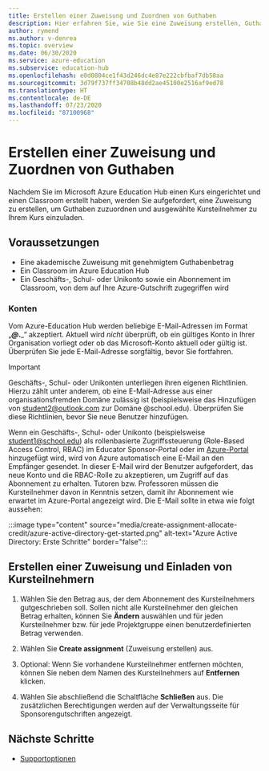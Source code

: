 ```yaml
---
title: Erstellen einer Zuweisung und Zuordnen von Guthaben
description: Hier erfahren Sie, wie Sie eine Zuweisung erstellen, Guthaben zuordnen und Kursteilnehmer zu einem Kurs im Azure Education Hub einladen.
author: rymend
ms.author: v-denrea
ms.topic: overview
ms.date: 06/30/2020
ms.service: azure-education
ms.subservice: education-hub
ms.openlocfilehash: e0d0804ce1f43d246dc4e87e222cbfbaf7db58aa
ms.sourcegitcommit: 3d79f737ff34708b48dd2ae45100e2516af9ed78
ms.translationtype: HT
ms.contentlocale: de-DE
ms.lasthandoff: 07/23/2020
ms.locfileid: "87100968"
---
```

# <a name="create-an-assignment-and-allocate-credit"></a>Erstellen einer Zuweisung und Zuordnen von Guthaben

Nachdem Sie im Microsoft Azure Education Hub einen Kurs eingerichtet und einen Classroom erstellt haben, werden Sie aufgefordert, eine Zuweisung zu erstellen, um Guthaben zuzuordnen und ausgewählte Kursteilnehmer zu Ihrem Kurs einzuladen.

## <a name="prerequisites"></a>Voraussetzungen

- Eine akademische Zuweisung mit genehmigtem Guthabenbetrag
- Ein Classroom im Azure Education Hub
- Ein Geschäfts-, Schul- oder Unikonto sowie ein Abonnement im Classroom, von dem auf Ihre Azure-Gutschrift zugegriffen wird

### <a name="accounts"></a>Konten

Vom Azure-Education Hub werden beliebige E-Mail-Adressen im Format „_____@___.___“ akzeptiert. Aktuell wird *nicht* überprüft, ob ein gültiges Konto in Ihrer Organisation vorliegt oder ob das Microsoft-Konto aktuell oder gültig ist. Überprüfen Sie jede E-Mail-Adresse sorgfältig, bevor Sie fortfahren.

> [!IMPORTANT]
> Geschäfts-, Schul- oder Unikonten unterliegen ihren eigenen Richtlinien. Hierzu zählt unter anderem, ob eine E-Mail-Adresse aus einer organisationsfremden Domäne zulässig ist (beispielsweise das Hinzufügen von student2@outlook.com zur Domäne @school.edu). Überprüfen Sie diese Richtlinien, bevor Sie neue Benutzer hinzufügen.

Wenn ein Geschäfts-, Schul- oder Unikonto (beispielsweise student1@school.edu) als rollenbasierte Zugriffssteuerung (Role-Based Access Control, RBAC) im Educator Sponsor-Portal oder im [Azure-Portal](https://portal.azure.com) hinzugefügt wird, wird von Azure automatisch eine E-Mail an den Empfänger gesendet. In dieser E-Mail wird der Benutzer aufgefordert, das neue Konto und die RBAC-Rolle zu akzeptieren, um Zugriff auf das Abonnement zu erhalten. Tutoren bzw. Professoren müssen die Kursteilnehmer davon in Kenntnis setzen, damit ihr Abonnement wie erwartet im Azure-Portal angezeigt wird. Die E-Mail sollte in etwa wie folgt aussehen:

:::image type="content" source="media/create-assignment-allocate-credit/azure-active-directory-get-started.png" alt-text="Azure Active Directory: Erste Schritte" border="false":::

## <a name="create-an-assignment-and-invite-students-to-the-course"></a>Erstellen einer Zuweisung und Einladen von Kursteilnehmern

1. Wählen Sie den Betrag aus, der dem Abonnement des Kursteilnehmers gutgeschrieben soll. Sollen nicht alle Kursteilnehmer den gleichen Betrag erhalten, können Sie **Ändern** auswählen und für jeden Kursteilnehmer bzw. für jede Projektgruppe einen benutzerdefinierten Betrag verwenden.

1. Wählen Sie **Create assignment** (Zuweisung erstellen) aus.
1. Optional: Wenn Sie vorhandene Kursteilnehmer entfernen möchten, können Sie neben dem Namen des Kursteilnehmers auf **Entfernen** klicken.
1. Wählen Sie abschließend die Schaltfläche **Schließen** aus. Die zusätzlichen Berechtigungen werden auf der Verwaltungsseite für Sponsorengutschriften angezeigt.

## <a name="next-steps"></a>Nächste Schritte

- [Supportoptionen](educator-service-desk.md)
